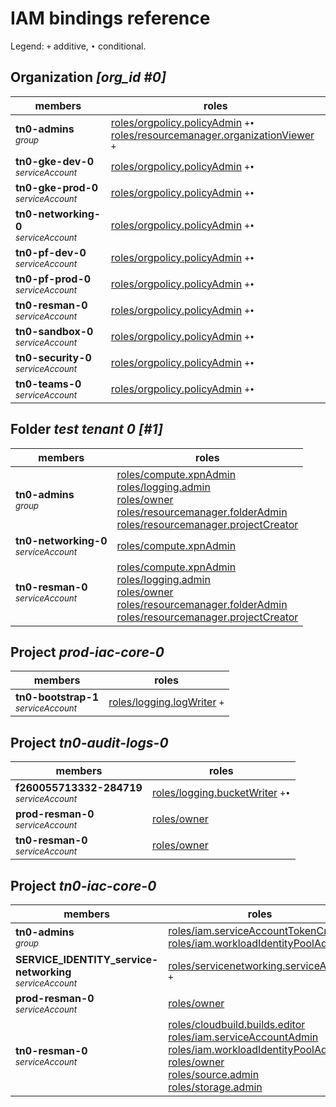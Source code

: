 # IAM bindings reference

Legend: <code>+</code> additive, <code>•</code> conditional.

## Organization <i>[org_id #0]</i>

| members | roles |
|---|---|
|<b>tn0-admins</b><br><small><i>group</i></small>|[roles/orgpolicy.policyAdmin](https://cloud.google.com/iam/docs/understanding-roles#orgpolicy.policyAdmin) <code>+</code><code>•</code><br>[roles/resourcemanager.organizationViewer](https://cloud.google.com/iam/docs/understanding-roles#resourcemanager.organizationViewer) <code>+</code>|
|<b>tn0-gke-dev-0</b><br><small><i>serviceAccount</i></small>|[roles/orgpolicy.policyAdmin](https://cloud.google.com/iam/docs/understanding-roles#orgpolicy.policyAdmin) <code>+</code><code>•</code>|
|<b>tn0-gke-prod-0</b><br><small><i>serviceAccount</i></small>|[roles/orgpolicy.policyAdmin](https://cloud.google.com/iam/docs/understanding-roles#orgpolicy.policyAdmin) <code>+</code><code>•</code>|
|<b>tn0-networking-0</b><br><small><i>serviceAccount</i></small>|[roles/orgpolicy.policyAdmin](https://cloud.google.com/iam/docs/understanding-roles#orgpolicy.policyAdmin) <code>+</code><code>•</code>|
|<b>tn0-pf-dev-0</b><br><small><i>serviceAccount</i></small>|[roles/orgpolicy.policyAdmin](https://cloud.google.com/iam/docs/understanding-roles#orgpolicy.policyAdmin) <code>+</code><code>•</code>|
|<b>tn0-pf-prod-0</b><br><small><i>serviceAccount</i></small>|[roles/orgpolicy.policyAdmin](https://cloud.google.com/iam/docs/understanding-roles#orgpolicy.policyAdmin) <code>+</code><code>•</code>|
|<b>tn0-resman-0</b><br><small><i>serviceAccount</i></small>|[roles/orgpolicy.policyAdmin](https://cloud.google.com/iam/docs/understanding-roles#orgpolicy.policyAdmin) <code>+</code><code>•</code>|
|<b>tn0-sandbox-0</b><br><small><i>serviceAccount</i></small>|[roles/orgpolicy.policyAdmin](https://cloud.google.com/iam/docs/understanding-roles#orgpolicy.policyAdmin) <code>+</code><code>•</code>|
|<b>tn0-security-0</b><br><small><i>serviceAccount</i></small>|[roles/orgpolicy.policyAdmin](https://cloud.google.com/iam/docs/understanding-roles#orgpolicy.policyAdmin) <code>+</code><code>•</code>|
|<b>tn0-teams-0</b><br><small><i>serviceAccount</i></small>|[roles/orgpolicy.policyAdmin](https://cloud.google.com/iam/docs/understanding-roles#orgpolicy.policyAdmin) <code>+</code><code>•</code>|

## Folder <i>test tenant 0 [#1]</i>

| members | roles |
|---|---|
|<b>tn0-admins</b><br><small><i>group</i></small>|[roles/compute.xpnAdmin](https://cloud.google.com/iam/docs/understanding-roles#compute.xpnAdmin) <br>[roles/logging.admin](https://cloud.google.com/iam/docs/understanding-roles#logging.admin) <br>[roles/owner](https://cloud.google.com/iam/docs/understanding-roles#owner) <br>[roles/resourcemanager.folderAdmin](https://cloud.google.com/iam/docs/understanding-roles#resourcemanager.folderAdmin) <br>[roles/resourcemanager.projectCreator](https://cloud.google.com/iam/docs/understanding-roles#resourcemanager.projectCreator) |
|<b>tn0-networking-0</b><br><small><i>serviceAccount</i></small>|[roles/compute.xpnAdmin](https://cloud.google.com/iam/docs/understanding-roles#compute.xpnAdmin) |
|<b>tn0-resman-0</b><br><small><i>serviceAccount</i></small>|[roles/compute.xpnAdmin](https://cloud.google.com/iam/docs/understanding-roles#compute.xpnAdmin) <br>[roles/logging.admin](https://cloud.google.com/iam/docs/understanding-roles#logging.admin) <br>[roles/owner](https://cloud.google.com/iam/docs/understanding-roles#owner) <br>[roles/resourcemanager.folderAdmin](https://cloud.google.com/iam/docs/understanding-roles#resourcemanager.folderAdmin) <br>[roles/resourcemanager.projectCreator](https://cloud.google.com/iam/docs/understanding-roles#resourcemanager.projectCreator) |

## Project <i>prod-iac-core-0</i>

| members | roles |
|---|---|
|<b>tn0-bootstrap-1</b><br><small><i>serviceAccount</i></small>|[roles/logging.logWriter](https://cloud.google.com/iam/docs/understanding-roles#logging.logWriter) <code>+</code>|

## Project <i>tn0-audit-logs-0</i>

| members | roles |
|---|---|
|<b>f260055713332-284719</b><br><small><i>serviceAccount</i></small>|[roles/logging.bucketWriter](https://cloud.google.com/iam/docs/understanding-roles#logging.bucketWriter) <code>+</code><code>•</code>|
|<b>prod-resman-0</b><br><small><i>serviceAccount</i></small>|[roles/owner](https://cloud.google.com/iam/docs/understanding-roles#owner) |
|<b>tn0-resman-0</b><br><small><i>serviceAccount</i></small>|[roles/owner](https://cloud.google.com/iam/docs/understanding-roles#owner) |

## Project <i>tn0-iac-core-0</i>

| members | roles |
|---|---|
|<b>tn0-admins</b><br><small><i>group</i></small>|[roles/iam.serviceAccountTokenCreator](https://cloud.google.com/iam/docs/understanding-roles#iam.serviceAccountTokenCreator) <br>[roles/iam.workloadIdentityPoolAdmin](https://cloud.google.com/iam/docs/understanding-roles#iam.workloadIdentityPoolAdmin) |
|<b>SERVICE_IDENTITY_service-networking</b><br><small><i>serviceAccount</i></small>|[roles/servicenetworking.serviceAgent](https://cloud.google.com/iam/docs/understanding-roles#servicenetworking.serviceAgent) <code>+</code>|
|<b>prod-resman-0</b><br><small><i>serviceAccount</i></small>|[roles/owner](https://cloud.google.com/iam/docs/understanding-roles#owner) |
|<b>tn0-resman-0</b><br><small><i>serviceAccount</i></small>|[roles/cloudbuild.builds.editor](https://cloud.google.com/iam/docs/understanding-roles#cloudbuild.builds.editor) <br>[roles/iam.serviceAccountAdmin](https://cloud.google.com/iam/docs/understanding-roles#iam.serviceAccountAdmin) <br>[roles/iam.workloadIdentityPoolAdmin](https://cloud.google.com/iam/docs/understanding-roles#iam.workloadIdentityPoolAdmin) <br>[roles/owner](https://cloud.google.com/iam/docs/understanding-roles#owner) <br>[roles/source.admin](https://cloud.google.com/iam/docs/understanding-roles#source.admin) <br>[roles/storage.admin](https://cloud.google.com/iam/docs/understanding-roles#storage.admin) |
